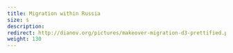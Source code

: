 ```yaml
---
title: Migration within Russia
size: s
description: 
redirect: http://dianov.org/pictures/makeover-migration-d3-prettified.png
weight: 130
---
```


